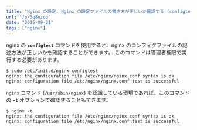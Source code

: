 ```yaml
---
title: "Nginx の設定: Nginx の設定ファイルの書き方が正しいか確認する (configtest, nginx -t)"
url: "/p/3q8uzoo"
date: "2015-09-21"
tags: ["nginx"]
---
```


nginx の __`configtest`__ コマンドを使用すると、nginx のコンフィグファイルの記述方法が正しいかを確認することができます。
このコマンドは管理者権限で実行する必要があります。

```console
$ sudo /etc/init.d/nginx configtest
nginx: the configuration file /etc/nginx/nginx.conf syntax is ok
nginx: configuration file /etc/nginx/nginx.conf test is successful
```

`nginx` コマンド (`/usr/sbin/nginx`) を認識している環境であれば、このコマンドの __`-t`__ オプションで確認することもできます。

```console
$ nginx -t
nginx: the configuration file /etc/nginx/nginx.conf syntax is ok
nginx: configuration file /etc/nginx/nginx.conf test is successful
```

